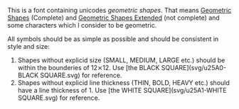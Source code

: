 This is a font containing unicodes _geometric shapes_. That means [Geometric Shapes](https://en.wikipedia.org/wiki/Geometric_Shapes) (Complete) and [Geometric Shapes Extended](https://en.wikipedia.org/wiki/Geometric_Shapes_Extended) (not complete) and some characters which I consider to be geometric.

All symbols should be as simple as possible and should be consistent in style and size:

1. Shapes without explicid size (SMALL, MEDIUM, LARGE etc.) should be within the bounderies of 12⨯12. Use [the BLACK SQUARE](svg/u25A0-BLACK SQUARE.svg) for reference.
2. Shapes without explicid line thickness (THIN, BOLD, HEAVY etc.) should have a line thickness of 1. Use [the WHITE SQUARE](svg/u25A1-WHITE SQUARE.svg) for reference.